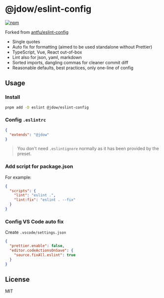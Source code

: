 # @jdow/eslint-config


[![npm](https://img.shields.io/npm/v/@jdow/eslint-config?color=a1b858&label=)](https://npmjs.com/package/@jdow/eslint-config)

Forked from [antfu/eslint-config](https://github.com/antfu/eslint-config)

- Single quotes
- Auto fix for formatting (aimed to be used standalone without Prettier)
- TypeScript, Vue, React out-of-box
- Lint also for json, yaml, markdown
- Sorted imports, dangling commas for cleaner commit diff
- Reasonable defaults, best practices, only one-line of config

## Usage

### Install

```bash
pnpm add -D eslint @jdow/eslint-config
```

### Config `.eslintrc`

```json
{
  "extends": "@jdow"
}
```

> You don't need `.eslintignore` normally as it has been provided by the preset.

### Add script for package.json

For example:

```json
{
  "scripts": {
    "lint": "eslint .",
    "lint:fix": "eslint . --fix"
  }
}
```

### Config VS Code auto fix

Create `.vscode/settings.json`

```json
{
  "prettier.enable": false,
  "editor.codeActionsOnSave": {
    "source.fixAll.eslint": true
  }
}
```

## License

MIT